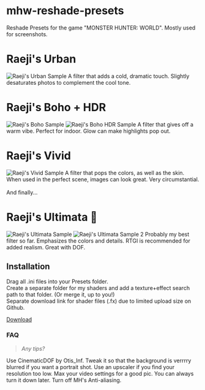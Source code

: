 # mhw-reshade-presets
Reshade Presets for the game "MONSTER HUNTER: WORLD". Mostly used for screenshots.

<h1>Raeji's Urban</h2>

![Raeji's Urban Sample](https://user-images.githubusercontent.com/122718637/212528851-cef2b347-2fce-4065-a0c9-db8d6d5604fe.png)
A filter that adds a cold, dramatic touch. Slightly desaturates photos to complement the cool tone.

<h1>Raeji's Boho + HDR</h2>

![Raeji's Boho Sample](https://user-images.githubusercontent.com/122718637/212528994-9ec0cb0f-a847-4b18-8fbb-a22467b5dda4.png)
![Raeji's Boho HDR Sample](https://user-images.githubusercontent.com/122718637/212528998-2933967a-4fb1-4e1c-9ded-6ca4a2955d2f.png)
A filter that gives off a warm vibe. Perfect for indoor. Glow can make highlights pop out.

<h1>Raeji's Vivid</h2>

![Raeji's Vivid Sample](https://user-images.githubusercontent.com/122718637/212529046-24c546df-4506-44b2-9712-f0b4af55b876.png)
A filter that pops the colors, as well as the skin. When used in the perfect scene, images can look great. Very circumstantial.
<br><br>
And finally...
<h1>Raeji's Ultimata 🌟</h2>

![Raeji's Ultimata Sample](https://user-images.githubusercontent.com/122718637/212529137-3a15d8e7-d634-4251-84af-860612c56c95.png)
![Raeji's Ultimata Sample 2](https://user-images.githubusercontent.com/122718637/212529141-42e01ee8-bbdd-4c03-8916-e32b80fa744e.png)
Probably my best filter so far. Emphasizes the colors and details. RTGI is recommended for added realism. Great with DOF.

<h2>Installation</h2>
Drag all .ini files into your Presets folder.<br>
Create a separate folder for my shaders and add a texture+effect search path to that folder. (Or merge it, up to you!)<br>
Separate download link for shader files (.fx) due to limited upload size on Github.<br>

[Download](https://pixeldrain.com/u/reSYVjAn)


<h3>FAQ</h3>
  
> <i>Any tips?</i><br>
  
Use CinematicDOF by Otis_Inf. Tweak it so that the background is verrrry blurred if you want a portrait shot. Use an upscaler if you find your resolution too low.
Max your video settings for a good pic. You can always turn it down later. Turn off MH's Anti-aliasing.
